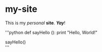 # my-site

This is my _personal_ **site**. _**Yay**_!

'''python
def sayHello ():
    print "Hello, World!"
    
sayHello()    
'''
